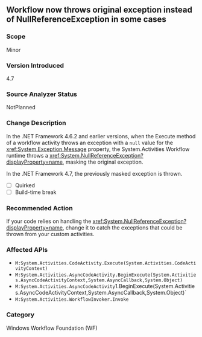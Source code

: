 ## Workflow now throws original exception instead of NullReferenceException in some cases

### Scope
Minor

### Version Introduced
4.7

### Source Analyzer Status
NotPlanned

### Change Description

In the .NET Framework 4.6.2 and earlier versions, when the Execute method of a
workflow activity throws an exception with a `null` value for the
<xref:System.Exception.Message> property, the
System.Activities Workflow runtime throws a
<xref:System.NullReferenceException?displayProperty=name>, masking the original
exception.

In the .NET Framework 4.7, the previously masked exception is thrown.

- [ ] Quirked
- [ ] Build-time break

### Recommended Action

If your code relies on handling the
<xref:System.NullReferenceException?displayProperty=name>, change it to catch
the exceptions that could be thrown from your custom activities.

### Affected APIs
* `M:System.Activities.CodeActivity.Execute(System.Activities.CodeActivityContext)`
* `M:System.Activities.AsyncCodeActivity.BeginExecute(System.Activities.AsyncCodeActivityContext,System.AsyncCallback,System.Object)`
* `M:System.Activities.AsyncCodeActivity`1.BeginExecute(System.Activities.AsyncCodeActivityContext,System.AsyncCallback,System.Object)`
* `M:System.Activities.WorkflowInvoker.Invoke`

### Category
Windows Workflow Foundation (WF)

<!-- breaking change id: 170 -->
